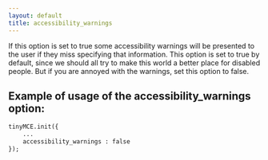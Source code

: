 ```yaml
---
layout: default
title: accessibility_warnings
---
```


If this option is set to true some accessibility warnings will be presented to the user if they miss specifying that information. This option is set to true by default, since we should all try to make this world a better place for disabled people. But if you are annoyed with the warnings, set this option to false.

## Example of usage of the accessibility_warnings option:

```html
tinyMCE.init({
	...
	accessibility_warnings : false
});

```